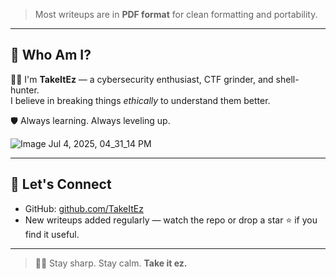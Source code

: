 
> Most writeups are in **PDF format** for clean formatting and portability.

---

## 🚀 Who Am I?

🧑‍💻 I'm **TakeItEz** — a cybersecurity enthusiast, CTF grinder, and shell-hunter.  
I believe in breaking things *ethically* to understand them better.

🛡️ Always learning. Always leveling up.

![Image Jul 4, 2025, 04_31_14 PM](https://github.com/user-attachments/assets/9ebb9aef-2e84-4dc4-a3b1-623cd87bd3d9)

---

## 🧩 Let's Connect

- GitHub: [github.com/TakeItEz](https://github.com/TakeItEz-Dev/writeups)
- New writeups added regularly — watch the repo or drop a star ⭐ if you find it useful.

---

> 🧘‍♂️ Stay sharp. Stay calm. **Take it ez.**

